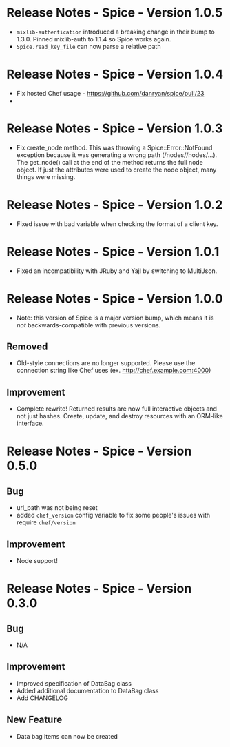 # Release Notes - Spice - Version 1.0.5

* `mixlib-authentication` introduced a breaking change in their bump to 1.3.0. Pinned mixlib-auth to 1.1.4 so Spice works again.
* `Spice.read_key_file` can now parse a relative path

# Release Notes - Spice - Version 1.0.4

* Fix hosted Chef usage - https://github.com/danryan/spice/pull/23
* 

# Release Notes - Spice - Version 1.0.3

* Fix create_node method. This was throwing a Spice::Error::NotFound exception because it was generating a wrong path (/nodes//nodes/...). The get_node() call at the end of the method returns the full node object. If just the attributes were used to create the node object, many things were missing.

# Release Notes - Spice - Version 1.0.2

* Fixed issue with bad variable when checking the format of a client key.

# Release Notes - Spice - Version 1.0.1

* Fixed an incompatibility with JRuby and Yajl by switching to MultiJson.

# Release Notes - Spice - Version 1.0.0

* Note: this version of Spice is a major version bump, which means it is *not* backwards-compatible with previous versions.

## Removed

* Old-style connections are no longer supported. Please use the connection string like Chef uses (ex. http://chef.example.com:4000)

## Improvement

* Complete rewrite! Returned results are now full interactive objects and not just hashes. Create, update, and destroy resources with an ORM-like interface.

# Release Notes - Spice - Version 0.5.0

## Bug

* url_path was not being reset
* added `chef_version` config variable to fix some people's issues with require `chef/version`

## Improvement

* Node support!

# Release Notes - Spice - Version 0.3.0

## Bug

* N/A

## Improvement

* Improved specification of DataBag class
* Added additional documentation to DataBag class
* Add CHANGELOG

## New Feature

* Data bag items can now be created

